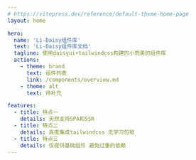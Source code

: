 ```yaml
---
# https://vitepress.dev/reference/default-theme-home-page
layout: home

hero:
  name: 'Li-Daisy组件库'
  text: 'Li-Daisy组件库文档'
  tagline: 使用daisyui+tailwindcss构建的小而美的组件库
  actions:
    - theme: brand
      text: 组件列表
      link: /components/overview.md
    - theme: alt
      text: 待补充

features:
  - title: 特点一
    details: 天然支持SPA和SSR
  - title: 特点二
    details: 高度集成tailwindcss 无学习包袱
  - title: 特点三
    details: 仅提供基础组件 避免过重的依赖
---
```

